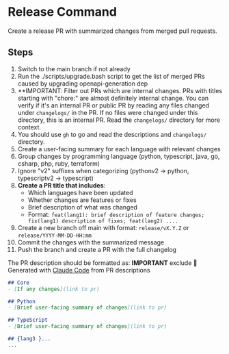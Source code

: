# Release Command

Create a release PR with summarized changes from merged pull requests.

## Steps

1. Switch to the main branch if not already
1. Run the ./scripts/upgrade.bash script to get the list of merged PRs caused by upgrading openapi-generation dep
1. **IMPORTANT: Filter out PRs which are internal changes. PRs with titles starting with "chore:" are almost definitely internal change. You can verify if it's an internal PR or public PR by reading any files changed under `changelogs/` in the PR. If no files were changed under this directory, this is an internal PR. Read the `changelogs/` directory for more context.
1. You should use `gh` to go and read the descriptions and `changelogs/` directory.
1. Create a user-facing summary for each language with relevant changes
1. Group changes by programming language (python, typescript, java, go, csharp, php, ruby, terraform)
1. Ignore "v2" suffixes when categorizing (pythonv2 → python, typescriptv2 → typescript)
1. **Create a PR title that includes**:
   - Which languages have been updated
   - Whether changes are features or fixes
   - Brief description of what was changed
   - Format: `feat(lang1): brief description of feature changes; fix(lang1) description of fixes; feat(lang2) ....`
1. Create a new branch off main with format: `release/vX.Y.Z` or `release/YYYY-MM-DD-HH:mm`
1. Commit the changes with the summarized message
1. Push the branch and create a PR with the full changelog



The PR description should be formatted as:
**IMPORTANT** exclude 🤖 Generated with [Claude Code](https://claude.com/claude-code) from PR descriptions
```markdown
## Core
- [If any changes](link to pr)

## Python
- [Brief user-facing summary of changes](link to pr)

## TypeScript
- [Brief user-facing summary of changes](link to pr)

## {lang3 }...
...
```

